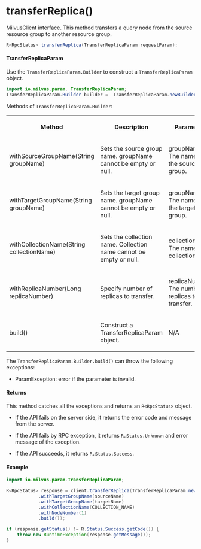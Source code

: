 # transferReplica()

MilvusClient interface. This method transfers a query node from the source resource group to another resource group.

```java
R<RpcStatus> transferReplica(TransferReplicaParam requestParam);
```

#### TransferReplicaParam

Use the `TransferReplicaParam.Builder` to construct a `TransferReplicaParam` object.

```java
import io.milvus.param. TransferReplicaParam;
TransferReplicaParam.Builder builder =  TransferReplicaParam.newBuilder();
```

Methods of `TransferReplicaParam.Builder`:

<table>
    <tr>
        <th><p>Method</p></th>
        <th><p>Description</p></th>
        <th><p>Parameters</p></th>
    </tr>
    <tr>
        <td><p>withSourceGroupName(String groupName)</p></td>
        <td><p>Sets the source group name. groupName cannot be empty or null.</p></td>
        <td><p>groupName: The name of the source group.</p></td>
    </tr>
    <tr>
        <td><p>withTargetGroupName(String groupName)</p></td>
        <td><p>Sets the target group name. groupName cannot be empty or null.</p></td>
        <td><p>groupName: The name of the target group.</p></td>
    </tr>
    <tr>
        <td><p>withCollectionName(String collectionName)</p></td>
        <td><p>Sets the collection name. Collection name cannot be empty or null.</p></td>
        <td><p>collectionName: The name of a collection.</p></td>
    </tr>
    <tr>
        <td><p>withReplicaNumber(Long replicaNumber)</p></td>
        <td><p>Specify number of replicas to transfer.</p></td>
        <td><p>replicaNumber: The number of replicas to transfer.</p></td>
    </tr>
    <tr>
        <td><p>build()</p></td>
        <td><p>Construct a TransferReplicaParam object.</p></td>
        <td><p>N/A</p></td>
    </tr>
</table>

The `TransferReplicaParam.Builder.build()` can throw the following exceptions:

- ParamException: error if the parameter is invalid.

#### Returns

This method catches all the exceptions and returns an `R<RpcStatus>` object.

- If the API fails on the server side, it returns the error code and message from the server.

- If the API fails by RPC exception, it returns `R.Status.Unknown` and error message of the exception.

- If the API succeeds, it returns `R.Status.Success`.

#### Example

```java
import io.milvus.param.TransferReplicaParam;

R<RpcStatus> response = client.transferReplica(TransferReplicaParam.newBuilder()
            .withTargetGroupName(sourceName)
            .withTargetGroupName(targetName)
            .withCollectionName(COLLECTION_NAME)
            .withNodeNumber(1)
            .build());

if (response.getStatus() != R.Status.Success.getCode()) {
    throw new RuntimeException(response.getMessage());
}
```
